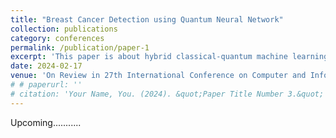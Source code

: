 ```yaml
---
title: "Breast Cancer Detection using Quantum Neural Network"
collection: publications
category: conferences
permalink: /publication/paper-1
excerpt: 'This paper is about hybrid classical-quantum machine learning'
date: 2024-02-17
venue: 'On Review in 27th International Conference on Computer and Information Technology (ICCIT 2024)'
# # paperurl: ''
# citation: 'Your Name, You. (2024). &quot;Paper Title Number 3.&quot; <i>GitHub Journal of Bugs</i>. 1(3).'
---
```


Upcoming...........
